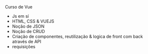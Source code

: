 Curso de Vue
- Js em sí
- HTML, CSS & VUEJS 
- Noção de JSON
- Noção de CRUD 
- Criação de componentes, reutilização & logica de front com back através de API
- requisições
 
